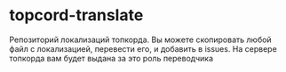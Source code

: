 # topcord-translate
Репозиторий локализаций топкорда.
Вы можете скопировать любой файл с локализацией, перевести его, и добавить в issues.
На сервере топкорда вам будет выдана за это роль переводчика
